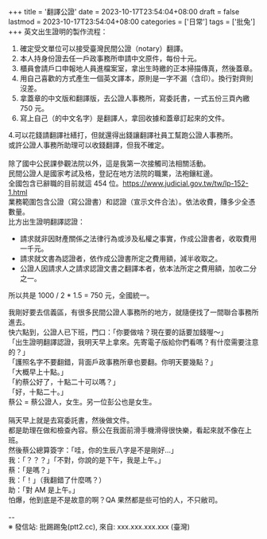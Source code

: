 +++
title = '翻譯公證'
date = 2023-10-17T23:54:04+08:00
draft = false
lastmod = 2023-10-17T23:54:04+08:00
categories = ['日常']
tags = ['批兔']
+++
英文出生證明的製作流程：<br>
1. 確定受文單位可以接受臺灣民間公證（notary）翻譯。<br>
2. 本人持身份證去任一戶政事務所申請中文原件，每份十元。<br>
3. 櫃員會請戶口申報地人員進檔案室，拿出生時繳的正本掃描傳真，然後蓋章。<br>
4. 用自己喜歡的方式產生一個英文譯本，原則是一字不漏（含印）。換行對齊則沒差。<br>
5. 拿蓋章的中文版和翻譯版，去公證人事務所，寫委託書，一式五份三頁內繳 750 元。<br>
6. 寫上自己（的中文名字）是翻譯人，拿回收據和蓋章訂起來的文件。

4.可以花錢請翻譯社繕打，但就還得出錢讓翻譯社員工幫跑公證人事務所。<br>
或許公證人事務所助理可以收錢翻譯，但我不確定。<br>
<br>
除了國中公民課參觀法院以外，這是我第一次接觸司法相關活動。<br>
民間公證人是國家考試及格，登記在地方法院的職業，法袍鑲紅邊。<br>
全國包含已辭職的目前就這 454 位。https://www.judicial.gov.tw/tw/lp-152-1.html<br>
業務範圍包含公證（寫公證書）和認證（宣示文件合法）。依法收費，賺多少全憑數量。<br>
比方出生證明翻譯認證：<br>
- 請求就非因財產關係之法律行為或涉及私權之事實，作成公證書者，收取費用一千元。<br>
- 請求就文書為認證者，依作成公證書所定之費用額，減半收取之。<br>
- 公證人因請求人之請求認證文書之翻譯本者，依本法所定之費用額，加收二分之一。<br>

所以共是 1000 / 2 * 1.5 = 750 元，全國統一。<br>

我剛好要去信義區，有很多民間公證人事務所的地方，就隨便找了一間聯合事務所進去。<br>
快六點到，公證人已下班，門口：「你要做啥？現在要的話要加錢喔～」<br>
「出生證明翻譯認證，我明天早上拿來。先寄電子版給你們看嗎？有什麼需要注意的？」<br>
「護照名字不要翻錯，背面戶政事務所章也要翻。你明天要幾點？」<br>
「大概早上十點。」<br>
「約蔡公好了，十點二十可以嗎？」<br>
「好，十點二十。」<br>
蔡公 = 蔡公證人，女生。另一位彭公也是女生。<br>
<br>
隔天早上就是去寫委託書，然後做文件。<br>
都是助理在做和檢查內容。蔡公在我面前滑手機滑得很快樂，看起來就不像在上班。<br>
然後蔡公總算簽字：「哇，你的生辰八字是不是剛好…」<br>
我：「？？？」「不對，你說的是下午，我是上午。」<br>
蔡：「是嗎？」<br>
我：「！」（我翻錯了什麼嗎？）<br>
助：「對 AM 是上午。」<br>
怕爆，他到底是不是故意的啊？QA 果然都是些可怕的人，不只敝司。<br>
<br>
--<br>
※ 發信站: 批踢踢兔(ptt2.cc), 來自: xxx.xxx.xxx.xxx (臺灣)<br>
